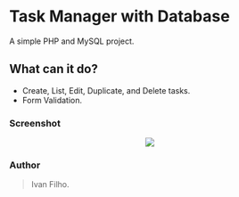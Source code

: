 # Task Manager with Database
A simple PHP and MySQL project.

## What can it do?
* Create, List, Edit, Duplicate, and Delete tasks.
* Form Validation.

### Screenshot
<div align="center">
  <img src="https://i.postimg.cc/j5vgXPsq/Screenshot-from-2019-02-24-05-54-25.png" /> 
</div>

### Author
> Ivan Filho.
